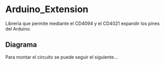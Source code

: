 # Arduino_Extension
Librería que permite mediante el CD4094 y el CD4021 expandir los pines del Arduino.

## Diagrama

Para montar el circuito se puede seguir el siguiente...
